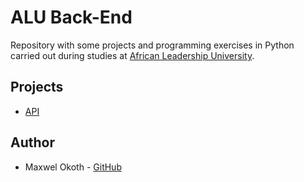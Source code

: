 # ALU Back-End

Repository with some projects and programming exercises in Python carried out during studies at [African Leadership University](https://www.alueducation.com/).

## Projects

* [API](./api)

## Author
* Maxwel Okoth - [GitHub](https://github.com/Maaxboon)
